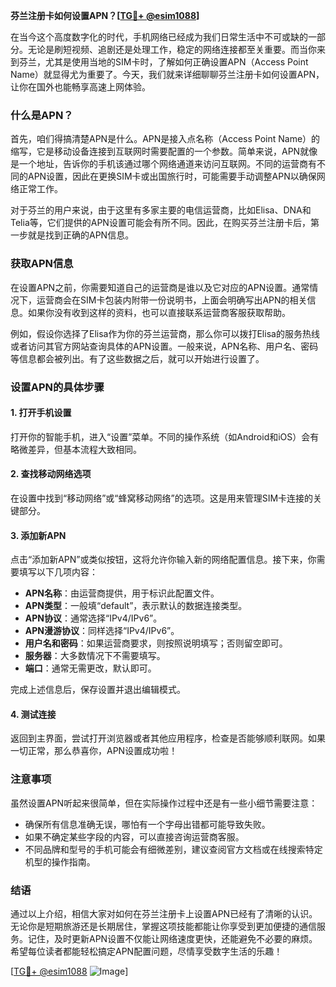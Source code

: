 **芬兰注册卡如何设置APN？[[TG💪+ @esim1088](https://t.me/s/esim1088)]**

在当今这个高度数字化的时代，手机网络已经成为我们日常生活中不可或缺的一部分。无论是刷短视频、追剧还是处理工作，稳定的网络连接都至关重要。而当你来到芬兰，尤其是使用当地的SIM卡时，了解如何正确设置APN（Access Point Name）就显得尤为重要了。今天，我们就来详细聊聊芬兰注册卡如何设置APN，让你在国外也能畅享高速上网体验。

### 什么是APN？

首先，咱们得搞清楚APN是什么。APN是接入点名称（Access Point Name）的缩写，它是移动设备连接到互联网时需要配置的一个参数。简单来说，APN就像是一个地址，告诉你的手机该通过哪个网络通道来访问互联网。不同的运营商有不同的APN设置，因此在更换SIM卡或出国旅行时，可能需要手动调整APN以确保网络正常工作。

对于芬兰的用户来说，由于这里有多家主要的电信运营商，比如Elisa、DNA和Telia等，它们提供的APN设置可能会有所不同。因此，在购买芬兰注册卡后，第一步就是找到正确的APN信息。

### 获取APN信息

在设置APN之前，你需要知道自己的运营商是谁以及它对应的APN设置。通常情况下，运营商会在SIM卡包装内附带一份说明书，上面会明确写出APN的相关信息。如果你没有收到这样的资料，也可以直接联系运营商客服获取帮助。

例如，假设你选择了Elisa作为你的芬兰运营商，那么你可以拨打Elisa的服务热线或者访问其官方网站查询具体的APN设置。一般来说，APN名称、用户名、密码等信息都会被列出。有了这些数据之后，就可以开始进行设置了。

### 设置APN的具体步骤

#### 1. 打开手机设置
打开你的智能手机，进入“设置”菜单。不同的操作系统（如Android和iOS）会有略微差异，但基本流程大致相同。

#### 2. 查找移动网络选项
在设置中找到“移动网络”或“蜂窝移动网络”的选项。这是用来管理SIM卡连接的关键部分。

#### 3. 添加新APN
点击“添加新APN”或类似按钮，这将允许你输入新的网络配置信息。接下来，你需要填写以下几项内容：

- **APN名称**：由运营商提供，用于标识此配置文件。
- **APN类型**：一般填“default”，表示默认的数据连接类型。
- **APN协议**：通常选择“IPv4/IPv6”。
- **APN漫游协议**：同样选择“IPv4/IPv6”。
- **用户名和密码**：如果运营商要求，则按照说明填写；否则留空即可。
- **服务器**：大多数情况下不需要填写。
- **端口**：通常无需更改，默认即可。

完成上述信息后，保存设置并退出编辑模式。

#### 4. 测试连接
返回到主界面，尝试打开浏览器或者其他应用程序，检查是否能够顺利联网。如果一切正常，那么恭喜你，APN设置成功啦！

### 注意事项

虽然设置APN听起来很简单，但在实际操作过程中还是有一些小细节需要注意：

- 确保所有信息准确无误，哪怕有一个字母出错都可能导致失败。
- 如果不确定某些字段的内容，可以直接咨询运营商客服。
- 不同品牌和型号的手机可能会有细微差别，建议查阅官方文档或在线搜索特定机型的操作指南。

### 结语

通过以上介绍，相信大家对如何在芬兰注册卡上设置APN已经有了清晰的认识。无论你是短期旅游还是长期居住，掌握这项技能都能让你享受到更加便捷的通信服务。记住，及时更新APN设置不仅能让网络速度更快，还能避免不必要的麻烦。希望每位读者都能轻松搞定APN配置问题，尽情享受数字生活的乐趣！

[[TG💪+ @esim1088](https://t.me/s/esim1088) ![Image](https://i.postimg.cc/4NQfJmqS/Snipaste-2025-05-13-00-14-12.png)]